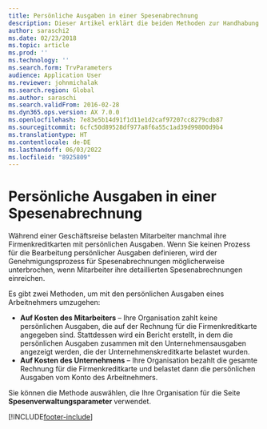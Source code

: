 ```yaml
---
title: Persönliche Ausgaben in einer Spesenabrechnung
description: Dieser Artikel erklärt die beiden Methoden zur Handhabung der persönlichen Ausgaben einer Arbeitskraft in Microsoft Dynamics 365 Finance.
author: saraschi2
ms.date: 02/23/2018
ms.topic: article
ms.prod: ''
ms.technology: ''
ms.search.form: TrvParameters
audience: Application User
ms.reviewer: johnmichalak
ms.search.region: Global
ms.author: saraschi
ms.search.validFrom: 2016-02-28
ms.dyn365.ops.version: AX 7.0.0
ms.openlocfilehash: 7e83e5b14d91f1d11e1d2caf97207cc8279cdb87
ms.sourcegitcommit: 6cfc50d89528df977a8f6a55c1ad39d99800d9b4
ms.translationtype: HT
ms.contentlocale: de-DE
ms.lasthandoff: 06/03/2022
ms.locfileid: "8925809"
---
```

# <a name="personal-expenses-on-an-expense-report"></a>Persönliche Ausgaben in einer Spesenabrechnung

Während einer Geschäftsreise belasten Mitarbeiter manchmal ihre Firmenkreditkarten mit persönlichen Ausgaben. Wenn Sie keinen Prozess für die Bearbeitung persönlicher Ausgaben definieren, wird der Genehmigungsprozess für Spesenabrechnungen möglicherweise unterbrochen, wenn Mitarbeiter ihre detaillierten Spesenabrechnungen einreichen. 

Es gibt zwei Methoden, um mit den persönlichen Ausgaben eines Arbeitnehmers umzugehen:

- **Auf Kosten des Mitarbeiters** – Ihre Organisation zahlt keine persönlichen Ausgaben, die auf der Rechnung für die Firmenkreditkarte angegeben sind. Stattdessen wird ein Bericht erstellt, in dem die persönlichen Ausgaben zusammen mit den Unternehmensausgaben angezeigt werden, die der Unternehmenskreditkarte belastet wurden.
- **Auf Kosten des Unternehmens** – Ihre Organisation bezahlt die gesamte Rechnung für die Firmenkreditkarte und belastet dann die persönlichen Ausgaben vom Konto des Arbeitnehmers.

Sie können die Methode auswählen, die Ihre Organisation für die Seite **Spesenverwaltungsparameter** verwendet.


[!INCLUDE[footer-include](../includes/footer-banner.md)]